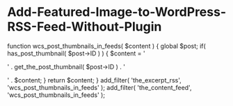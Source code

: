 # Add-Featured-Image-to-WordPress-RSS-Feed-Without-Plugin
function wcs_post_thumbnails_in_feeds( $content ) {
    global $post;
    if( has_post_thumbnail( $post->ID ) ) {
        $content = '<p>' . get_the_post_thumbnail( $post->ID ) . '</p>' . $content;
    }
    return $content;
}
add_filter( 'the_excerpt_rss', 'wcs_post_thumbnails_in_feeds' );
add_filter( 'the_content_feed', 'wcs_post_thumbnails_in_feeds' );
